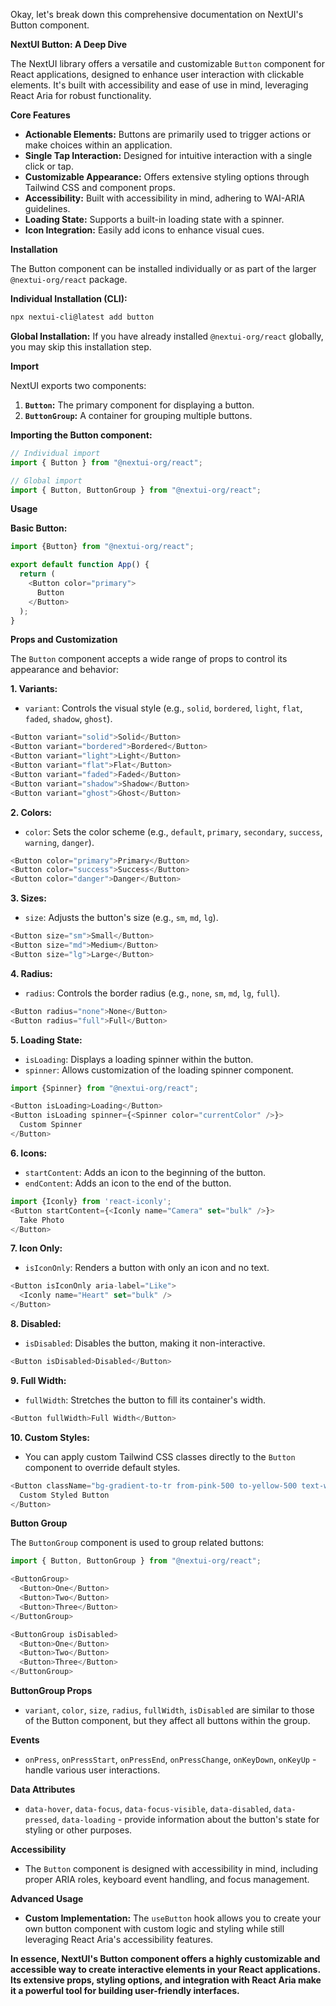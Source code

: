 Okay, let's break down this comprehensive documentation on NextUI's Button component.

**NextUI Button: A Deep Dive**

The NextUI library offers a versatile and customizable `Button` component for React applications, designed to enhance user interaction with clickable elements. It's built with accessibility and ease of use in mind, leveraging React Aria for robust functionality.

**Core Features**

*   **Actionable Elements:** Buttons are primarily used to trigger actions or make choices within an application.
*   **Single Tap Interaction:** Designed for intuitive interaction with a single click or tap.
*   **Customizable Appearance:** Offers extensive styling options through Tailwind CSS and component props.
*   **Accessibility:** Built with accessibility in mind, adhering to WAI-ARIA guidelines.
*   **Loading State:** Supports a built-in loading state with a spinner.
*   **Icon Integration:** Easily add icons to enhance visual cues.

**Installation**

The Button component can be installed individually or as part of the larger `@nextui-org/react` package.

**Individual Installation (CLI):**

```bash
npx nextui-cli@latest add button
```

**Global Installation:**
If you have already installed `@nextui-org/react` globally, you may skip this installation step.

**Import**

NextUI exports two components:

1. **`Button`:** The primary component for displaying a button.
2. **`ButtonGroup`:** A container for grouping multiple buttons.

**Importing the Button component:**

```javascript
// Individual import
import { Button } from "@nextui-org/react";

// Global import
import { Button, ButtonGroup } from "@nextui-org/react";
```

**Usage**

**Basic Button:**

```javascript
import {Button} from "@nextui-org/react";

export default function App() {
  return (
    <Button color="primary">
      Button
    </Button>
  );
}
```

**Props and Customization**

The `Button` component accepts a wide range of props to control its appearance and behavior:

**1. Variants:**

*   `variant`: Controls the visual style (e.g., `solid`, `bordered`, `light`, `flat`, `faded`, `shadow`, `ghost`).

```javascript
<Button variant="solid">Solid</Button>
<Button variant="bordered">Bordered</Button>
<Button variant="light">Light</Button>
<Button variant="flat">Flat</Button>
<Button variant="faded">Faded</Button>
<Button variant="shadow">Shadow</Button>
<Button variant="ghost">Ghost</Button>
```

**2. Colors:**

*   `color`: Sets the color scheme (e.g., `default`, `primary`, `secondary`, `success`, `warning`, `danger`).

```javascript
<Button color="primary">Primary</Button>
<Button color="success">Success</Button>
<Button color="danger">Danger</Button>
```

**3. Sizes:**

*   `size`: Adjusts the button's size (e.g., `sm`, `md`, `lg`).

```javascript
<Button size="sm">Small</Button>
<Button size="md">Medium</Button>
<Button size="lg">Large</Button>
```

**4. Radius:**

*   `radius`: Controls the border radius (e.g., `none`, `sm`, `md`, `lg`, `full`).

```javascript
<Button radius="none">None</Button>
<Button radius="full">Full</Button>
```

**5. Loading State:**

*   `isLoading`: Displays a loading spinner within the button.
*   `spinner`: Allows customization of the loading spinner component.

```javascript
import {Spinner} from "@nextui-org/react";

<Button isLoading>Loading</Button>
<Button isLoading spinner={<Spinner color="currentColor" />}>
  Custom Spinner
</Button>
```

**6. Icons:**

*   `startContent`: Adds an icon to the beginning of the button.
*   `endContent`: Adds an icon to the end of the button.

```javascript
import {Iconly} from 'react-iconly';
<Button startContent={<Iconly name="Camera" set="bulk" />}>
  Take Photo
</Button>
```

**7. Icon Only:**

*   `isIconOnly`: Renders a button with only an icon and no text.

```javascript
<Button isIconOnly aria-label="Like">
  <Iconly name="Heart" set="bulk" />
</Button>
```

**8. Disabled:**

*   `isDisabled`: Disables the button, making it non-interactive.

```javascript
<Button isDisabled>Disabled</Button>
```

**9. Full Width:**

*   `fullWidth`: Stretches the button to fill its container's width.

```javascript
<Button fullWidth>Full Width</Button>
```

**10. Custom Styles:**

*   You can apply custom Tailwind CSS classes directly to the `Button` component to override default styles.

```javascript
<Button className="bg-gradient-to-tr from-pink-500 to-yellow-500 text-white shadow-lg">
  Custom Styled Button
</Button>
```

**Button Group**

The `ButtonGroup` component is used to group related buttons:

```javascript
import { Button, ButtonGroup } from "@nextui-org/react";

<ButtonGroup>
  <Button>One</Button>
  <Button>Two</Button>
  <Button>Three</Button>
</ButtonGroup>

<ButtonGroup isDisabled>
  <Button>One</Button>
  <Button>Two</Button>
  <Button>Three</Button>
</ButtonGroup>
```

**ButtonGroup Props**

*   `variant`, `color`, `size`, `radius`, `fullWidth`, `isDisabled` are similar to those of the Button component, but they affect all buttons within the group.

**Events**

*   `onPress`, `onPressStart`, `onPressEnd`, `onPressChange`, `onKeyDown`, `onKeyUp` - handle various user interactions.

**Data Attributes**

*   `data-hover`, `data-focus`, `data-focus-visible`, `data-disabled`, `data-pressed`, `data-loading` - provide information about the button's state for styling or other purposes.

**Accessibility**

*   The `Button` component is designed with accessibility in mind, including proper ARIA roles, keyboard event handling, and focus management.

**Advanced Usage**

*   **Custom Implementation:** The `useButton` hook allows you to create your own button component with custom logic and styling while still leveraging React Aria's accessibility features.

**In essence, NextUI's Button component offers a highly customizable and accessible way to create interactive elements in your React applications. Its extensive props, styling options, and integration with React Aria make it a powerful tool for building user-friendly interfaces.**
